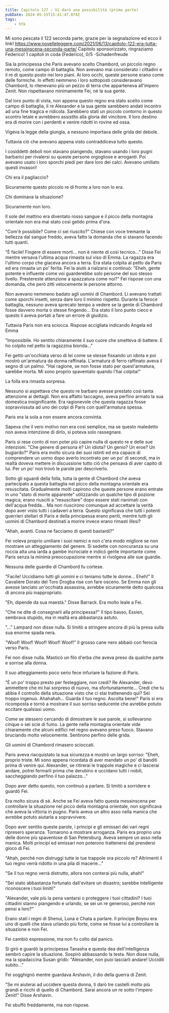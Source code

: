```yaml
---
title: Capitolo 127 – Vi darò una possibilità (prima parte)
pubDate: 2024-05-15T15:41:47.874Z
tags:
    - htk
---
```


Mi sono pescata il 122 seconda parte, grazie per la segnalazione ed ecco il link! https://www.novelleleggere.com/2021/06/13/capitolo-122-era-tutta-una-messinscena-seconda-parte/
Capitolo sponsorizzato, ringraziamo Federico!
1 capitoli in coda (Federico), 0/5
-Schadenfreude


Sia la principessa che Paris avevano scelto Chambord, un piccolo regno remoto, come campo di battaglia. Non avevano mai considerato i cittadini e il re di questo posto nei loro piani. Ai loro occhi, queste persone erano come delle formiche. In effetti nemmeno i loro sottoposti consideravano Chambord, lo ritenevano più un pezzo di terra che apparteneva all'impero Zenit. Non rispettavano minimamente Fei, né la sua gente.

Dal loro punto di vista, non appena questo regno era stato scelto come campo di battaglia, il re Alexander e la sua gente sarebbero andati incontro ad una fine tragica e ridicola. Sarebbero stati un piccolo contorno in questo scontro letale e avrebbero assistito alla gloria del vincitore. Il loro destino era di morire con i perdenti e venire ridotti in rovine ed ossa.

Vigeva la legge della giungla, a nessuno importava delle grida del debole.

Tuttavia ciò che avevano appena visto contraddiceva tutto questo.

I cosiddetti deboli non stavano piangendo, stavano usando i loro pugni barbarici per rivalersi su queste persone orgogliose e arroganti. Poi avevano usato i loro sporchi piedi per dare loro dei calci. Avevano umiliato questi invasori!

Chi era il pagliaccio?

Sicuramente questo piccolo re di fronte a loro non lo era.

Chi dominava la situazione?

Sicuramente non loro.

Il sole del mattino era diventato rosso sangue e il picco della montagna orientale non era mai stato così gelido prima d'ora.

"Com'è possibile? Come ci sei riuscito?" Chiese con voce tremante la bellezza dal sangue freddo, aveva fatto la domanda che si stavano facendo tutti quanti.

"È facile! Fingere di essere morti... non è niente di così tecnico..." Disse Fei mentre versava l'ultima acqua rimasta sul viso di Emma. La ragazza era l'ultimo corpo che giaceva ancora a terra. Era stata colpita al petto da Paris ed era rimasta un po' ferita. Fei la aiutò a rialzarsi e continuò: "Eheh, gente potente e influente come voi guarderebbe solo persone del suo stesso livello. Prestereste attenzione a spazzatura come noi?" Fei rispose con una domanda, che però zittì velocemente le persone attorno.

Non avevano nemmeno badato agli uomini di Chambord. Li avevano trattati come sporchi insetti, senza dare loro il minimo rispetto. Durante la feroce battaglia, nessuno aveva sprecato tempo a vedere se la gente di Chambord fosse davvero morta o stesse fingendo... Era stato il loro punto cieco e questo li aveva portati a fare un errore di giudizio.

Tuttavia Paris non era sciocca. Rispose accigliata indicando Angela ed Emma

"Impossibile. Ho sentito chiaramente il suo cuore che smetteva di battere. E ho colpito nel petto la ragazzina bionda..."

Fei gettò un'occhiata verso di lei come se stesse fissando un idiota e poi mostrò un'armatura da donna raffinata. L'armatura di ferro raffinato aveva il segno di un palmo. "Hai ragione, se non fosse stato per quest'armatura, sarebbe morta. Mi sono proprio spaventato quando l'hai colpita!"

La folla era rimasta sorpresa.

Nessuno si aspettava che questo re barbaro avesse prestato così tanta attenzione ai dettagli. Non era affatto taccagno, aveva perfino armato la sua domestica insignificante. Era ragionevole che questa ragazza fosse sopravvissuta ad uno dei colpi di Paris con quell'armatura spessa.

Paris era la sola a non essere ancora convinta.

Sapeva che il vero motivo non era così semplice, ma se questo maledetto non aveva intenzione di dirlo, si poteva solo rassegnare.

Paris si rese conto di non poter più capire nulla di questo re e delle sue intenzioni. "Che genere di persona è? Un idiota? Un genio? Un eroe? Un bugiardo?" Paris era molto sicura dei suoi istinti ed era capace di comprendere un uomo dopo averlo incontrato per un po' di secondi, ma in realtà doveva mettere in discussione tutto ciò che pensava di aver capito di lui. Per un po' non trovò le parole per descriverlo.

Sotto gli sguardi della folla, tutta la gente di Chambord che aveva partecipato a questa battaglia nel picco della montagna orientale era resuscitata. Gradualmente molti capirono che queste persone erano entrate in uno "stato di morte apparente" utilizzando un qualche tipo di pozione magica; erano riusciti a "resuscitare" dopo essere stati rianimati con dell'acqua fredda... Ma non riuscirono comunque ad accettare la verità dopo aver visto tutti i cadaveri a terra. Questo significava che tutti i potenti guerrieri stellari di Paris e della principessa erano periti, mentre tutti gli uomini di Chambord destinati a morire invece erano rimasti illesi?

"Ahah, avanti. Cosa ne facciamo di questi bastardi?"

Fei voleva proprio umiliare i suoi nemici e non c'era modo migliore se non mostrare un atteggiamento del genere. Si sedette con noncuranza su una roccia alta una iarda a gambe incrociate e indicò gente importante come Paris senza la minima preoccupazione mentre si rivolgeva alle sue guardie.

Nessuna delle guardie di Chambord fu cortese.

"Facile! Uccidiamo tutti gli uomini e ci teniamo tutte le donne... Eheh!" Il Cavaliere Dorato del Toro Drogba rise con fare osceno. Se Emma non gli avesse lanciato un'occhiata assassina, avrebbe sicuramente detto qualcosa di ancora più inappropriato.

"Eh, dipende da sua maestà." Disse Barrack. Era molto leale a Fei.

"Che ne dite di consegnarli alla principessa?" Il tipo basso, Essien, sembrava stupido, ma in realtà era abbastanza astuto.

"..." Lampard non disse nulla. Si limitò a stringere ancora di più la presa sulla sua enorme spada nera.

"Woof! Woof! Woof! Woof! Woof!" Il grosso cane nero abbaiò con ferocia verso Paris.

Fei non disse nulla. Masticò un filo d'erba che aveva preso da qualche parte e sorrise alla donna.

Il suo atteggiamento poco serio fece infuriare la fazione di Paris.

"È un po' troppo presto per festeggiare, non credi? Re Alexander, devo ammettere che mi hai sorpreso di nuovo, ma sfortunatamente... Credi che tu abbia il controllo della situazione visto che ci stai trattenendo qui? Sei troppo ingenuo. Ahahahah... Guarda il tuo regno. Ascolta bene!" Paris si era ricomposta e tornò a mostrare il suo sorriso seducente che avrebbe potuto eccitare qualsiasi uomo.

Come se stessero cercando di dimostrare le sue parole, si sollevarono cinque o sei scie di fumo. La gente nella montagna orientale vide chiaramente che alcuni edifici nel regno avevano preso fuoco. Stavano bruciando molto velocemente. Sentirono perfino delle grida.

Gli uomini di Chambord rimasero scioccati.

Paris aveva riacquistato la sua sicurezza e mostrò un largo sorriso: "Eheh, proprio triste. Mi sono appena ricordata di aver mandato un po' di banditi prima di venire qui. Alexander, se ritirerai le trappole magiche e ci lascerai andare, potrei fermarli prima che derubino e uccidano tutti i nobili, saccheggiando perfino il tuo palazzo..."

Dopo aver detto questo, non continuò a parlare. Si limitò a sorridere e guardò Fei.

Era molto sicura di sé. Anche se Fei aveva fatto questa messinscena per controllare la situazione nel picco della montagna orientale, non significava che aveva la vittoria in pugno. Paris aveva un altro asso nella manica che avrebbe potuto aiutarla a sopravvivere.

Dopo aver sentito queste parole, i principi e gli emissari dei vari regni ripresero speranza. Tornarono a mostrare arroganza. Paris era proprio una delle donne più spaventose di San Petersburg. Aveva sempre un asso nella manica. Molti principi ed emissari non poterono trattenersi dal prendersi gioco di Fei.

"Ahah, perché non distruggi tutte le tue trappole ora piccolo re? Altrimenti il tuo regno verrà ridotto in una pila di macerie..."

"Se il tuo regno verrà distrutto, allora non conterai più nulla, ahah!"

"Sei stato abbastanza fortunato dall'evitare un disastro; sarebbe intelligente riconoscere i tuoi limiti!"

"Alexander, vale più la pena vantarsi o proteggere i tuoi cittadini? I tuoi cittadini stanno piangendo e urlando, se sei un re generoso, perché non pensi a loro?"

Erano stati i regni di Shenui, Luna e Chata a parlare. Il principe Boyou era uno di quelli che stava urlando più forte, come se fosse lui a controllare la situazione e non Fei.

Fei cambiò espressione, ma non fu colto dal panico.

Si girò e guardò la principessa Tanasha e questa dea dell'intelligenza sembrò capire la situazione. Sospirò abbassando la testa. Non disse nulla, ma la spadaccina Susan gridò: "Alexander, non puoi lasciarli andare! Uccidili subito..."

Fei sogghignò mentre guardava Arshavin, il dio della guerra di Zenit.

"Se mi aiuterai ad uccidere questa donna, ti darò tre castelli molto più grandi e ricchi di quello di Chambord. Sarai ancora un re sotto l'impero Zenit!" Disse Arshavin.

Fei sbuffò freddamente, ma non rispose.




